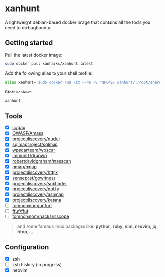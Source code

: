 # xanhunt

A lightweight debian-based docker image that contains all the tools you need to do bugbounty.

## Getting started

Pull the latest docker image:

```bash
sudo docker pull xanhacks/xanhunt:latest
```

Add the following alias to your shell profile:

```bash
alias xanhunt='sudo docker run -it --rm -v "$HOME/.xanhunt/:/root/shared/" --hostname xanhunt xanhacks/xanhunt bash'
```

Start `xanhunt`:

```bash
xanhunt
```

## Tools

- [x] [lc/gau](https://github.com/lc/gau)
- [x] [OWASP/Amass](https://github.com/OWASP/Amass)
- [x] [projectdiscovery/nuclei](https://github.com/projectdiscovery/nuclei)
- [x] [sqlmapproject/sqlmap](https://github.com/sqlmapproject/sqlmap)
- [x] [wpscanteam/wpscan](https://github.com/wpscanteam/wpscan)
- [x] [immunIT/drupwn](https://github.com/immunIT/drupwn)
- [x] [robertdavidgraham/masscan](https://github.com/robertdavidgraham/masscan)
- [x] [nmap/nmap](https://github.com/nmap/nmap)
- [x] [projectdiscovery/httpx](https://github.com/projectdiscovery/httpx)
- [x] [sensepost/gowitness](https://github.com/sensepost/gowitness)
- [x] [projectdiscovery/subfinder](https://github.com/projectdiscovery/subfinder)
- [x] [projectdiscovery/notify](https://github.com/projectdiscovery/notify)
- [x] [projectdiscovery/asnmap](https://github.com/projectdiscovery/asnmap)
- [x] [projectdiscovery/katana](https://github.com/projectdiscovery/katana)
- [ ] [tomnomnom/unfurl](https://github.com/tomnomnom/unfurl)
- [ ] [ffuf/ffuf](https://github.com/ffuf/ffuf)
- [ ] [tomnomnom/hacks/inscope](https://github.com/tomnomnom/hacks/tree/mater/inscope)

> and some famous linux packages like: **python, ruby, vim, neovim, jq, htop, ...**

## Configuration

- [x] zsh
- [ ] zsh history (in progress)
- [x] neovim
